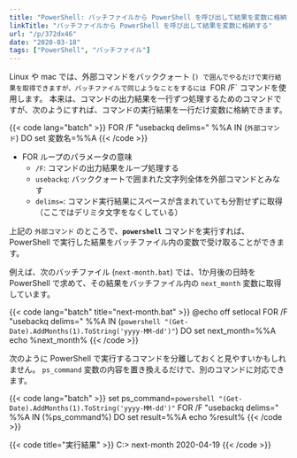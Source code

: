 ```yaml
---
title: "PowerShell: バッチファイルから PowerShell を呼び出して結果を変数に格納する"
linkTitle: "バッチファイルから PowerShell を呼び出して結果を変数に格納する"
url: "/p/372dx46"
date: "2020-03-18"
tags: ["PowerShell", "バッチファイル"]
---
```


Linux や mac では、外部コマンドをバッククォート (`) で囲んでやるだけで実行結果を取得できますが、バッチファイルで同じようなことをするには `FOR /F` コマンドを使用します。
本来は、コマンドの出力結果を一行ずつ処理するためのコマンドですが、次のようにすれば、コマンドの実行結果を一行だけ変数に格納できます。

{{< code lang="batch" >}}
FOR /F "usebackq delims=" %%A IN (`外部コマンド`) DO set 変数名=%%A
{{< /code >}}

- FOR ループのパラメータの意味
    - `/F`: コマンドの出力結果をループ処理する
    - `usebackq`: バッククォートで囲まれた文字列全体を外部コマンドとみなす
    - `delims=`: コマンド実行結果にスペースが含まれていても分割せずに取得（ここではデリミタ文字をなくしている）

上記の `外部コマンド` のところで、**`powershell`** コマンドを実行すれば、PowerShell で実行した結果をバッチファイル内の変数で受け取ることができます。

例えば、次のバッチファイル (`next-month.bat`) では、1か月後の日時を PowerShell で求めて、その結果をバッチファイル内の `next_month` 変数に取得しています。

{{< code lang="batch" title="next-month.bat" >}}
@echo off
setlocal
FOR /F "usebackq delims=" %%A IN (`powershell "(Get-Date).AddMonths(1).ToString('yyyy-MM-dd')"`) DO set next_month=%%A
echo %next_month%
{{< /code >}}

次のように PowerShell で実行するコマンドを分離しておくと見やすいかもしれません。
`ps_command` 変数の内容を置き換えるだけで、別のコマンドに対応できます。

{{< code lang="batch" >}}
set ps_command=`powershell "(Get-Date).AddMonths(1).ToString('yyyy-MM-dd')"`
FOR /F "usebackq delims=" %%A IN (%ps_command%) DO set result=%%A
echo %result%
{{< /code >}}

{{< code title="実行結果" >}}
C:\> next-month
2020-04-19
{{< /code >}}

